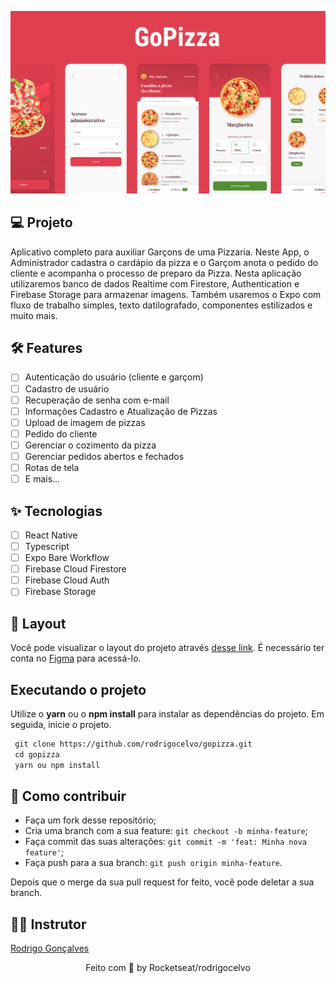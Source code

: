 ![cover](.github/cover.png?style=flat)

## 💻 Projeto

Aplicativo completo para auxiliar Garçons de uma Pizzaria. Neste App, o Administrador cadastra o cardápio da pizza e o Garçom anota o pedido do cliente e acompanha o processo de preparo da Pizza. Nesta aplicação utilizaremos banco de dados Realtime com Firestore, Authentication e Firebase Storage para armazenar imagens. Também usaremos o Expo com fluxo de trabalho simples, texto datilografado, componentes estilizados e muito mais.

## 🛠️ Features

- [ ] Autenticação do usuário (cliente e garçom)
- [ ] Cadastro de usuário
- [ ] Recuperação de senha com e-mail
- [ ] Informações Cadastro e Atualização de Pizzas
- [ ] Upload de imagem de pizzas
- [ ] Pedido do cliente
- [ ] Gerenciar o cozimento da pizza
- [ ] Gerenciar pedidos abertos e fechados
- [ ] Rotas de tela
- [ ] E mais...

## ✨ Tecnologias

- [ ] React Native
- [ ] Typescript
- [ ] Expo Bare Workflow
- [ ] Firebase Cloud Firestore
- [ ] Firebase Cloud Auth
- [ ] Firebase Storage

## 🔖 Layout

Você pode visualizar o layout do projeto através [desse link](https://www.figma.com/file/9A07eqwDHpRwJgMF3p9lkO/GoPizza-Ignite?node-id=0%3A1). É necessário ter conta no [Figma](http://figma.com/) para acessá-lo.

## Executando o projeto

Utilize o **yarn** ou o **npm install** para instalar as dependências do projeto.
Em seguida, inicie o projeto.

```cl
 git clone https://github.com/rodrigocelvo/gopizza.git
 cd gopizza
 yarn ou npm install
```

## 🤔 Como contribuir

- Faça um fork desse repositório;
- Cria uma branch com a sua feature: `git checkout -b minha-feature`;
- Faça commit das suas alterações: `git commit -m 'feat: Minha nova feature'`;
- Faça push para a sua branch: `git push origin minha-feature`.

Depois que o merge da sua pull request for feito, você pode deletar a sua branch.

## 🧑‍🏫 Instrutor

[Rodrigo Gonçalves](https://github.com/rodrigorgtic)

<div align="center">
 Feito com 💜  by Rocketseat/rodrigocelvo
</div>
